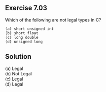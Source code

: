 ## Exercise 7.03

Which of the following are not legal types in C?

```
(a) short unsigned int
(b) short float
(c) long double
(d) unsigned long
```

## Solution

(a) Legal  
(b) Not Legal  
(c) Legal  
(d) Legal  
